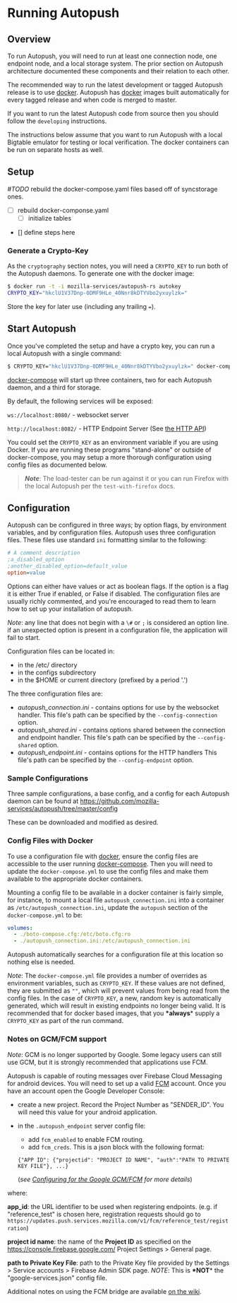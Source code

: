 # Running Autopush

## Overview

To run Autopush, you will need to run at least one connection node, one
endpoint node, and a local storage system. The prior
section on Autopush architecture documented these components and their
relation to each other.

The recommended way to run the latest development or tagged Autopush
release is to use [docker](https://www.docker.com/). Autopush has
[docker](https://www.docker.com/) images built automatically for every
tagged release and when code is merged to master.

If you want to run the latest Autopush code from source then you should
follow the `developing` instructions.

The instructions below assume that you want to run Autopush with a local
Bigtable emulator for testing or local verification. The docker containers
can be run on separate hosts as well.

## Setup

*#TODO* rebuild the docker-compose.yaml files based off of syncstorage ones.

- [ ] rebuild docker-componse.yaml
  - [ ] initialize tables
- [] define steps here

<!-- The following block needs to be updated. The docker instructions are no
     longer correct. Please ignore.

<div style="text-decoration:line-through;display:none">
These instructions will yield a locally running Autopush setup with the
connection node listening on localhost port `8080`, with the endpoint
node listening on localhost port `8082`. Make sure these ports are
available on localhost before running, or change the configuration to
have the Autopush daemons use other ports.

1. Install [docker](https://www.docker.com/)

2. Install [docker-compose](https://docs.docker.com/compose/)

3. Create a directory for your docker and Autopush configuration:

    > ``` bash
    > $ mkdir autopush-config
    > $ cd autopush-config
    > ```

4. Fetch the latest `docker-compose.yml` file:

    > ``` bash
    > $ curl -O https://raw.githubusercontent.com/mozilla-services/autopush/master/docker-compose.yml
    > ```

> _**Note**_: The docker images used take approximately 1.5 GB of disk-space, make
sure you have appropriate free-space before proceeding.

</div>
-->

### Generate a Crypto-Key

As the `cryptography` section notes, you will need a `CRYPTO_KEY` to run
both of the Autopush daemons. To generate one with the docker image:

``` bash
$ docker run -t -i mozilla-services/autopush-rs autokey
CRYPTO_KEY="hkclU1V37Dnp-0DMF9HLe_40Nnr8kDTYVbo2yxuylzk="
```

Store the key for later use (including any trailing `=`).

## Start Autopush

Once you've completed the setup and have a crypto key, you can run a
local Autopush with a single command:

``` bash
$ CRYPTO_KEY="hkclU1V37Dnp-0DMF9HLe_40Nnr8kDTYVbo2yxuylzk=" docker-compose up
```

[docker-compose](https://docs.docker.com/compose/) will start up three
containers, two for each Autopush daemon, and a third for storage.

By default, the following services will be exposed:

`ws://localhost:8080/` - websocket server

`http://localhost:8082/` - HTTP Endpoint Server (See [the HTTP API](http.md))

You could set the `CRYPTO_KEY` as an environment variable if you are
using Docker. If you are running these programs "stand-alone" or outside
of docker-compose, you may setup a more thorough configuration using
config files as documented below.

> _**Note**_: The load-tester can be run against it or you can run Firefox with the
local Autopush per the `test-with-firefox` docs.

## Configuration

Autopush can be configured in three ways; by option flags, by
environment variables, and by configuration files. Autopush uses three
configuration files. These files use standard `ini` formatting similar to the following:

``` cfg
# A comment description
;a_disabled_option
;another_disabled_option=default_value
option=value
```

Options can either have values or act as boolean flags. If the option is
a flag it is either True if enabled, or False if disabled. The
configuration files are usually richly commented, and you're encouraged
to read them to learn how to set up your installation of autopush.

*Note*: any line that does not begin with a `\#` or `;` is
considered an option line. if an unexpected option is present in a
configuration file, the application will fail to start.

Configuration files can be located in:

* in the /etc/ directory
* in the configs subdirectory
* in the $HOME or current directory (prefixed by a period '.')

The three configuration files are:

* *autopush_connection.ini* - contains options for use by the
    websocket handler. This file's path can be specified by the
    `--config-connection` option.
* *autopush_shared.ini* - contains options shared between the
    connection and endpoint handler. This file's path can be specified
    by the `--config-shared` option.
* *autopush_endpoint.ini* - contains options for the HTTP handlers
    This file's path can be specified by the `--config-endpoint` option.

### Sample Configurations

Three sample configurations, a base config, and a config for each
Autopush daemon can be found at
<https://github.com/mozilla-services/autopush/tree/master/config>

These can be downloaded and modified as desired.

### Config Files with Docker

To use a configuration file with [docker](https://www.docker.com/),
ensure the config files are accessible to the user running
[docker-compose](https://docs.docker.com/compose/). Then you will need
to update the `docker-compose.yml` to use the config files and make them
available to the appropriate docker containers.

Mounting a config file to be available in a docker container is fairly
simple, for instance, to mount a local file `autopush_connection.ini`
into a container as `/etc/autopush_connection.ini`, update the
`autopush` section of the `docker-compose.yml` to be:

``` yaml
volumes:
  - ./boto-compose.cfg:/etc/boto.cfg:ro
  - ./autopush_connection.ini:/etc/autopush_connection.ini
```

Autopush automatically searches for a configuration file at this
location so nothing else is needed.

*Note*: The `docker-compose.yml` file
provides a number of overrides as environment variables, such as `CRYPTO_KEY`. If these values are not defined,
they are submitted as `""`, which will
prevent values from being read from the config files. In the case of
`CRYPTO_KEY`, a new, random key is
automatically generated, which will result in existing endpoints no
longer being valid. It is recommended that for docker based images, that
you **\*always**\* supply a `CRYPTO_KEY` as
part of the run command.

### Notes on GCM/FCM support

*Note*: GCM is no longer supported by Google. Some legacy users can
still use GCM, but it is strongly recommended that applications use FCM.

Autopush is capable of routing messages over Firebase Cloud Messaging
for android devices. You will need to set up a valid
[FCM](https://firebase.google.com/docs/cloud-messaging/) account. Once
you have an account open the Google Developer Console:

* create a new project. Record the Project Number as "SENDER_ID". You
    will need this value for your android application.

* in the `.autopush_endpoint` server config file:
    - add `fcm_enabled` to enable FCM routing.
    - add `fcm_creds`. This is a json block with the following format:

    ```{"APP ID": {"projectid": "PROJECT ID NAME", "auth":"PATH TO PRIVATE KEY FILE"}, ...}```

    (_see [Configuring for the Google GCM/FCM](fcm.md) for more details_)

where:

**app_id**: the URL identifier to be used when registering endpoints.
(e.g. if "reference_test" is chosen here, registration requests should
go to `https://updates.push.services.mozilla.com/v1/fcm/reference_test/registration`)

**project id name**: the name of the **Project ID** as specified on the
<https://console.firebase.google.com/> Project Settings \> General page.

**path to Private Key File**: path to the Private Key file provided by
the Settings \> Service accounts \> Firebase Admin SDK page. *NOTE*:
This is **\*NOT**\* the "google-services.json" config file.

Additional notes on using the FCM bridge are available [on the
wiki](https://github.com/mozilla-services/autopush/wiki/Bridging-Via-GCM).
